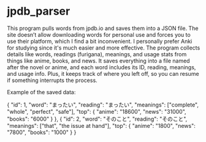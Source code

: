 # jpdb_parser

This program pulls words from jpdb.io and saves them into a JSON file. The site doesn’t allow downloading words for personal use and forces you to use their platform, which I find a bit inconvenient. I personally prefer Anki for studying since it's much easier and more effective. The program collects details like words, readings (furigana), meanings, and usage stats from things like anime, books, and news. It saves everything into a file named after the novel or anime, and each word includes its ID, reading, meanings, and usage info. Plus, it keeps track of where you left off, so you can resume if something interrupts the process.

Example of the saved data:

{
  "id": 1,
  "word": "まったい",
  "reading": "まったい",
  "meanings": ["complete", "whole", "perfect", "safe"],
  "top": {
    "anime": "18600",
    "news": "31000",
    "books": "6000"
  }
},
{
  "id": 2,
  "word": "そのこと",
  "reading": "そのこと",
  "meanings": ["that", "the issue at hand"],
  "top": {
    "anime": "1800",
    "news": "7800",
    "books": "1000"
  }
}
